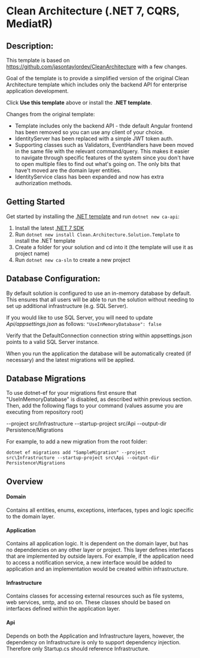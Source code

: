 # Clean Architecture (.NET 7, CQRS, MediatR)

## Description:
This template is based on https://github.com/jasontaylordev/CleanArchitecture with a few changes.

Goal of the template is to provide a simplified version of the original Clean Architecture template which includes only the backend API for enterprise application development.

Click **Use this template** above or install the **.NET template**.

Changes from the original template:
- Template includes only the backend API - thde default Angular frontend has been removed so you can use any client of your choice.
- IdentityServer has been replaced with a simple JWT token auth.
- Supporting classes such as Validators, EventHandlers have been moved in the same file with the relevant command/query. This makes it easier to navigate through specific features of the system since you don't have to open multiple files to find out what's going on. The only bits that have't moved are the domain layer entities.
- IdentityService class has been expanded and now has extra authorization methods.

## Getting Started

Get started by installing the [.NET template](https://www.nuget.org/packages/Clean.Architecture.Solution.Template) and run `dotnet new ca-api`:

1. Install the latest [.NET 7 SDK](https://dotnet.microsoft.com/download/dotnet/7.0)
2. Run `dotnet new install Clean.Architecture.Solution.Template` to install the .NET template
3. Create a folder for your solution and cd into it (the template will use it as project name)
4. Run `dotnet new ca-sln` to create a new project

## Database Configuration:
By default solution is configured to use an in-memory database by default. This ensures that all users will be able to run the solution without needing to set up additional infrastructure (e.g. SQL Server).

If you would like to use SQL Server, you will need to update *Api/appsettings.json* as follows: 
`"UseInMemoryDatabase": false`

Verify that the DefaultConnection connection string within appsettings.json points to a valid SQL Server instance.

When you run the application the database will be automatically created (if necessary) and the latest migrations will be applied.

## Database Migrations
To use dotnet-ef for your migrations first ensure that "UseInMemoryDatabase" is disabled, as described within previous section. Then, add the following flags to your command (values assume you are executing from repository root)

--project src/Infrastructure
--startup-project src/Api
--output-dir Persistence/Migrations

For example, to add a new migration from the root folder:

`dotnet ef migrations add "SampleMigration" --project src\Infrastructure --startup-project src\Api --output-dir Persistence\Migrations`

## Overview
#### Domain
Contains all entities, enums, exceptions, interfaces, types and logic specific to the domain layer.

#### Application
Contains all application logic. It is dependent on the domain layer, but has no dependencies on any other layer or project. This layer defines interfaces that are implemented by outside layers. For example, if the application need to access a notification service, a new interface would be added to application and an implementation would be created within infrastructure.

#### Infrastructure
Contains classes for accessing external resources such as file systems, web services, smtp, and so on. These classes should be based on interfaces defined within the application layer.

#### Api
Depends on both the Application and Infrastructure layers, however, the dependency on Infrastructure is only to support dependency injection. Therefore only Startup.cs should reference Infrastructure.
